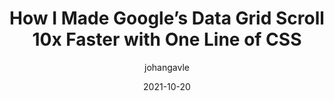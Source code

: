 ---
author: johangavle
date: 2021-10-20
tags:
  - css
  - performance
target_url: https://medium.com/@johan.isaksson/how-i-made-googles-data-grid-scroll-10x-faster-with-one-line-of-css-78cb1e8d9cb1
title: How I Made Google’s Data Grid Scroll 10x Faster with One Line of CSS
---